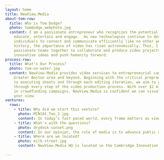 ```yaml
---
layout: home
title: NewView.Media
about-tom-row:
  title: Who is Tom Dodge?
  photo: tomdodge_webphoto.jpg
  content: I am a passionate entrepreneur who recognizes the potential of media to
    educate, entertain and engage.  As new technologies continue to develop and allow
    individuals to connect and communicate efficiently like no other period in our
    history, the importance of video has risen astronomically. Thus, I strive to gather
    passionate teams together to collaborate and produce video projects that promote
    innovative ideas and push humanity forward.
process-row:
  title: What's Our Process?
  photo: tom-on-water.jpg
  content: NewView.Media provides video services to entrepreneurial causes in the
    Greater Boston area and beyond. Beginning with the critical preproduction phase,
    to executing shoots and through each editing iteration, we aim to guide our clients
    through every step of the video production process. With over $2 million raised
    in crowdfunding campaigns, NewView.Media is confident we can visually communicate
    your view.
ventures:
  rows:
    - title: Why did we start this venture?
      photo: MIN101_Two_2.jpg
      content: In today’s fast paced world, every frame matters as viewers have an overload of content competing for their attention. With new technologies, the barriers to create video content has decreased. However, the importance of telling stories that advance humanity has never been greater. Through the medium of video, we intend to educate, entertain and motivate action.
    - title: What's with the questions?
      photo: drydock-sunset.png
      content: In our opinion, the role of media is to advance public discussion. Unfortunately, the current media landscape inconsistently stimulates an intellectual forum that leads to action towards socially responsible causes. Therefore, NewView.Media will produce video content that engages our audience to think about new views.
    - title: Where are we located?
      photo: milk-street.jpg
      content: NewView.Media HQ is located in the Cambridge Innovation Center’s 50 Milk Street building, where we are surrounded by a world class entrepreneurial community. We welcome collaborators to swing by our space for ideation sessions, filming content or to discuss your video strategy.
      
---
```


